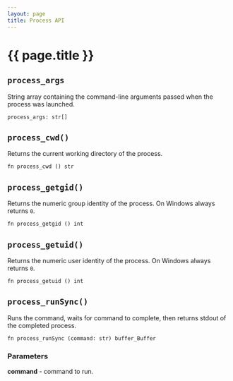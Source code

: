 ```yaml
---
layout: page
title: Process API
---
```


# {{ page.title }}

## `process_args`
String array containing the command-line arguments passed when the process
was launched.

```the
process_args: str[]
```

## `process_cwd()`
Returns the current working directory of the process.

```the
fn process_cwd () str
```

## `process_getgid()`
Returns the numeric group identity of the process. On Windows always returns
`0`.

```the
fn process_getgid () int
```

## `process_getuid()`
Returns the numeric user identity of the process. On Windows always returns
`0`.

```the
fn process_getuid () int
```

## `process_runSync()`
Runs the command, waits for command to complete, then returns stdout of the
completed process.

```the
fn process_runSync (command: str) buffer_Buffer
```

### Parameters
**command** - command to run.
